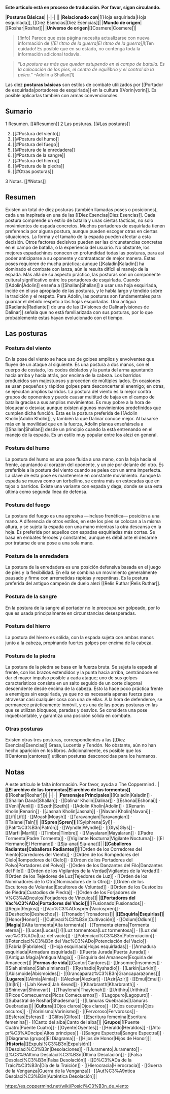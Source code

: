 **Este artículo está en proceso de traducción. Por favor, sigan circulando.**


|**Posturas Básicas**|
|-|-|
||
|**Relacionado con**|[[Hoja esquirlada\|Hoja esquirlada]], [[Diez Esencias\|Diez Esencias]]|
|**Mundo de origen**|[[Roshar\|Roshar]]|
|**Universo de origen**|[[Cosmere\|Cosmere]]|

> [!info] Parece que esta página necesita actualizarse con nueva información de *[[El ritmo de la guerra\|El ritmo de la guerra]]*!¡Ten cuidado! Es posible que en su estado, no contenga toda la información adicional todavía.

>“*La postura es más que quedar estupendo en el campo de batalla. Es la colocación de los pies, el centro de equilibrio y el control de la pelea.*”
\-Adolin a Shallan[1]


Las diez **posturas básicas** son estilos de combate utilizados por [[Portador de esquirlada\|portadores de esquirlada]] en la cultura [[Vorin\|vorin]]. Es posible aplicarlas también con armas convencionales.

## Sumario

1 Resumen. [[#Resumen]] 
2 Las posturas. [[#Las posturas]] 

2. [[#Postura del viento]] 
2. [[#Postura del humo]] 
2. [[#Postura del fuego]] 
2. [[#Postura de la enredadera]] 
2. [[#Postura de la sangre]] 
2. [[#Postura del hierro]] 
2. [[#Postura de la piedra]] 
2. [[#Otras posturas]] 


3 Notas. [[#Notas]] 


## Resumen
Existen un total de diez posturas (también llamadas poses o posiciones), cada una inspirada en una de las [[Diez Esencias\|Diez Esencias]]. Cada postura comprende un estilo de batalla y unas ciertas tácticas, no solo movimientos de espada concretos.
Muchos portadores de esquirlada tienen preferencia por alguna postura, aunque pueden escoger otras en ciertas situaciones. La forma y el tamaño de la espada pueden afectar a esta decisión. Otros factores decisivos pueden ser las circunstancias concretas en el campo de batalla, o la experiencia del usuario. No obstante, los mejores espadachines conocen en profundidad todas las posturas, para así poder anticiparse a su oponente y contraatacar de mejor manera. Estas poses requieren de mucha práctica; aunque [[Kaladin\|Kaladin]] ha dominado el combate con lanza, aún le resulta difícil el manejo de la espada.
Más allá de su aspecto práctico, las posturas son un componente cultural significativo entre los portadores de esquirlada. Cuando [[Adolin\|Adolin]] enseña a [[Shallan\|Shallan]] a usar una hoja esquirlada, incide en el uso apropiado de las posturas, y le habla largo y tendido sobre la tradición y el respeto. Para Adolin, las posturas son fundamentales para guardar el debido respeto a las hojas esquirladas.
Una antigua [[Radiante\|Radiante]] de una de las [[Visiones de Dalinar\|visiones de Dalinar]] señala que no está familiarizada con sus posturas, por lo que probablemente estas hayan evolucionado con el tiempo.

## Las posturas
### Postura del viento
En la pose del viento se hace uso de golpes amplios y envolventes que fluyen de un ataque al siguiente. Es una postura a dos manos, con el cuerpo de costado, los codos doblados y la punta del arma apuntando hacia arriba y hacia atrás, por encima de la cabeza. Los barridos producidos son majestuosos y proceden de múltiples lados. En ocasiones se usan pequeños y rápidos golpes para desconcertar al enemigo; en otras, se ejecutan amplios barridos. La postura del viento es la mejor contra grupos de oponentes y puede causar multitud de bajas en el campo de batalla gracias a sus amplios movimientos. Es muy pobre a la hora de bloquear o desviar, aunque existen algunos movimientos predefinidos que cumplen dicha función. Esta es la postura preferida de [[Adolin Kholin\|Adolin Kholin]], y también la que Dalinar conoce mejor. Al basarse más en la movilidad que en la fuerza, Adolin planea enseñársela a [[Shallan\|Shallan]] desde un principio cuando la está entrenando en el manejo de la espada. Es un estilo muy popular entre los alezi en general.

### Postura del humo
La postura del humo es una pose fluida a una mano, con la hoja hacia el frente, apuntando al corazón del oponente, y un pie por delante del otro. Es preferible a la postura del viento cuando se pelea con un arma imperfecta. La clave de esta pose es mantenerse en constante movimiento. Aunque la espada se mueva como un torbellino, se centra más en estocadas que en tajos o barridos. Existe una variante con espada y daga, donde se usa esta última como segunda línea de defensa.

### Postura del fuego
La postura del fuego es una agresiva —incluso frenética— posición a una mano. A diferencia de otros estilos, en este los pies se colocan a la misma altura, y se sujeta la espada con una mano mientras la otra descansa en la hoja. Es preferida por aquellos con espadas esquirladas más cortas. Se basa en embates feroces y constantes, aunque es débil ante el desarme por tratarse de una pose a una sola mano.

### Postura de la enredadera
La postura de la enredadera es una posición defensiva basada en el juego de pies y la flexibilidad. En ella se combina un movimiento generalmente pausado y firme con arremetidas rápidas y repentinas. Es la postura preferida del antiguo campeón de duelo alezi [[Relis Ruthar\|Relis Ruthar]].

### Postura de la sangre
En la postura de la sangre al portador no le preocupa ser golpeado, por lo que es usada principalmente en circunstancias desesperadas.

### Postura del hierro
La postura del hierro es sólida, con la espada sujeta con ambas manos junto a la cabeza, propinando fuertes golpes por encima de la cabeza.

### Postura de la piedra
La postura de la piedra se basa en la fuerza bruta. Se sujeta la espada al frente, con los brazos extendidos y la punta hacia arriba, centrándose en dar el mayor impulso posible a cada ataque; uno de sus golpes característicos consiste en un salto seguido de un corte diagonal descendente desde encima de la cabeza. Esto la hace poco práctica frente a enemigos sin esquirlada, ya que no es necesaria apenas fuerza para atravesar casi cualquier cosa con una de ellas. A la hora de defenderse, se permanece prácticamente inmóvil, y es una de las pocas posturas en las que se utilizan bloqueos, paradas y desvíos. Se considera una pose inquebrantable, y garantiza una posición sólida en combate.

### Otras posturas
Existen otras tres posturas, correspondientes a las [[Diez Esencias\|Esencias]] Grasa, Lucentia y Tendón. No obstante, aún no han hecho aparición en los libros. Adicionalmente, es posible que los [[Cantores\|cantores]] utilicen posturas desconocidas para los humanos.

## Notas

A este artículo le falta información. Por favor, ayuda a The Coppermind .
|**[[El archivo de las tormentas\|El archivo de las tormentas]] (**[[Roshar\|Roshar]]**)**|
|-|-|
|**Personajes Principales**|[[Kaladin\|Kaladin]] · [[Shallan Davar\|Shallan]] · [[Dalinar Kholin\|Dalinar]] · [[Eshonai\|Eshonai]] · [[Venli\|Venli]] · [[Szeth\|Szeth]] · [[Adolin Kholin\|Adolin]] · [[Renarin Kholin\|Renarin]] · [[Jasnah Kholin\|Jasnah]] · [[Navani Kholin\|Navani]] · [[Lift\|Lift]] · [[Moash\|Moash]] · [[Taravangian\|Taravangian]] · [[Talenel\|Taln]]|
|**[[Spren\|Spren]]**|[[Sylphrena\|Syl]] · [[Patr%C3%B3n\|Patrón]] · [[Wyndle\|Wyndle]] · [[Glys\|Glys]] · [[Marfil\|Marfil]] · [[Timbre\|Timbre]] · [[Mayalaran\|Mayalaran]] · [[Padre Tormenta\|Padre Tormenta]] · [[Vigilante Nocturna\|Vigilante Nocturna]] · [[El Hermano\|El Hermano]] · [[Sja-anat\|Sja-anat]]|
|**[[Caballeros Radiantes\|Caballeros Radiantes]]**|[[Orden de los Corredores del Viento\|Corredores del Viento]] · [[Orden de los Rompedores del Cielo\|Rompedores del Cielo]] · [[Orden de los Portadores del Polvo\|Portadores del Polvo]] · [[Orden de los Danzantes del Filo\|Danzantes del Filo]] · [[Orden de los Vigilantes de la Verdad\|Vigilantes de la Verdad]] · [[Orden de los Tejedores de Luz\|Tejedores de Luz]] · [[Orden de los Nominadores de lo Otro\|Nominadores de lo Otro]] · [[Orden de los Escultores de Voluntad\|Escultores de Voluntad]] · [[Orden de los Custodios de Piedra\|Custodios de Piedra]] · [[Orden de los Forjadores de V%C3%ADnculos\|Forjadores de Vínculos]]|
|**[[Portadores del Vac%C3%ADo\|Portadores del Vacío]]**|[[Fusionado\|Fusionados]] · [[Regio\|Regios]] · [[Vac%C3%ADospren\|Vacíospren]] · [[Deshecho\|Deshechos]] · [[Tronador\|Tronadores]]|
|**[[Esquirla\|Esquirlas]]**|[[Honor\|Honor]] · [[Cultivaci%C3%B3n\|Cultivación]] · [[Odium\|Odium]]|
|**Magia**|[[Alta tormenta\|Alta tormenta]] · [[Tormenta eterna\|Tormenta eterna]] · [[Luces\|Luces]] ([[Luz tormentosa\|Luz tormentosa]] · [[Luz del vac%C3%ADo\|Luz del vacío]]) · [[Potenciaci%C3%B3n\|Potenciación]] · [[Potenciaci%C3%B3n del Vac%C3%ADo\|Potenciación del Vacío]] · [[Fabrial\|Fabriales]] · [[Hoja esquirlada\|Hojas esquirladas]] · [[Armadura esquirlada\|Armadura esquirlada]] · [[Puerta Jurada\|Puerta Jurada]] · [[Antigua Magia\|Antigua Magia]] · [[Esquirla del Amanecer\|Esquirla del Amanecer]]|
|**Formas de vida**|[[Cantor\|Cantores]] · [[Insomne\|Insomnes]] · [[Siah aimiano\|Siah aimianos]] · [[Ryshadio\|Ryshadio]] · [[Larkin\|Larkin]] · [[Abismoide\|Abismoides]] · [[Grancaparaz%C3%B3n\|Grancaparazones]]|
|**Lugares**|[[Aimia\|Aimia]] · [[Alezkar\|Alezkar]] · [[Azir\|Azir]] · [[Emul\|Emul]] · [[Iri\|Iri]] · [[Jah Keved\|Jah Keved]] · [[Kharbranth\|Kharbranth]] · [[Shinovar\|Shinovar]] · [[Thaylenah\|Thaylenah]] · [[Urithiru\|Urithiru]] · [[Picos Comecuernos\|Picos Comecuernos]] · [[Lagopuro\|Lagopuro]] · [[Subastral de Roshar\|Shadesmar]] · [[Llanuras Quebradas\|Llanuras Quebradas]]|
|**Cultura**|[[Ojos claros\|Ojos claros]] · [[Ojos oscuros\|Ojos oscuros]] · [[Vorinismo\|Vorinismo]] · [[Fervoroso\|Fervorosos]] · [[Esferas\|Esferas]] · [[Glifos\|Glifos]] · [[Escritura femenina\|Escritura femenina]] · [[Canto del alba\|Canto del alba]]|
|**Grupos**|[[Puente Cuatro\|Puente Cuatro]] · [[Oyente\|Oyentes]] · [[Heraldo\|Heraldos]] · [[Alto pr%C3%ADncipe\|Altos príncipes]] · [[Sangre Espectral\|Sangre Espectral]] · [[Diagrama (grupo)\|El Diagrama]] · [[Hijos de Honor\|Hijos de Honor]]|
|**Historia**|[[Expulsi%C3%B3n\|Expulsión]] · [[Desolaci%C3%B3n\|Desolaciones]] · [[Juramento\|Juramento]] · [[%C3%9Altima Desolaci%C3%B3n\|Última Desolación]] · [[Falsa Desolaci%C3%B3n\|Falsa Desolación]] · [[D%C3%ADa de la Traici%C3%B3n\|Día de la Traición]] · [[Hierocracia\|Hierocracia]] · [[Guerra de la Venganza\|Guerra de la Venganza]] · [[Aut%C3%A9ntica Desolaci%C3%B3n\|Auténtica Desolación]]|



https://es.coppermind.net/wiki/Posici%C3%B3n_de_viento